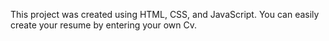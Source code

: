 This project was created using HTML, CSS, and JavaScript. You can easily create your resume by entering your own Cv.
